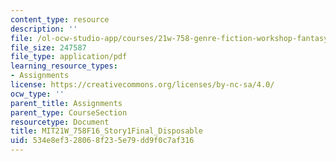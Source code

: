 ```yaml
---
content_type: resource
description: ''
file: /ol-ocw-studio-app/courses/21w-758-genre-fiction-workshop-fantasy-fall-2016/534e8ef328068f235e79dd9f0c7af316_MIT21W_758F16_Story1Final_Disposable.pdf
file_size: 247587
file_type: application/pdf
learning_resource_types:
- Assignments
license: https://creativecommons.org/licenses/by-nc-sa/4.0/
ocw_type: ''
parent_title: Assignments
parent_type: CourseSection
resourcetype: Document
title: MIT21W_758F16_Story1Final_Disposable
uid: 534e8ef3-2806-8f23-5e79-dd9f0c7af316
---
```

